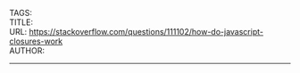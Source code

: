 TAGS:  
TITLE:  
URL: https://stackoverflow.com/questions/111102/how-do-javascript-closures-work  
AUTHOR:  

---
